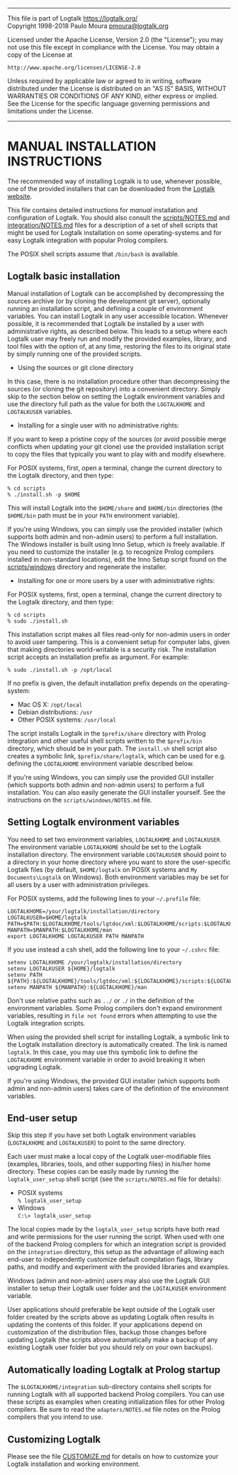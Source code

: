 ________________________________________________________________________

This file is part of Logtalk <https://logtalk.org/>  
Copyright 1998-2018 Paulo Moura <pmoura@logtalk.org>

Licensed under the Apache License, Version 2.0 (the "License");
you may not use this file except in compliance with the License.
You may obtain a copy of the License at

    http://www.apache.org/licenses/LICENSE-2.0

Unless required by applicable law or agreed to in writing, software
distributed under the License is distributed on an "AS IS" BASIS,
WITHOUT WARRANTIES OR CONDITIONS OF ANY KIND, either express or implied.
See the License for the specific language governing permissions and
limitations under the License.
________________________________________________________________________


MANUAL INSTALLATION INSTRUCTIONS
================================

The recommended way of installing Logtalk is to use, whenever possible,
one of the provided installers that can be downloaded from the
[Logtalk website](https://logtalk.org).

This file contains detailed instructions for  *manual* installation and
configuration of Logtalk. You should also consult
the [scripts/NOTES.md](scripts/NOTES.md) and
[integration/NOTES.md](integration/NOTES.md) files for a description of a
set of shell scripts that might be used for Logtalk installation on some
operating-systems and for easy Logtalk integration with popular Prolog
compilers.

The POSIX shell scripts assume that `/bin/bash` is available.


Logtalk basic installation
--------------------------

Manual installation of Logtalk can be accomplished by decompressing the
sources archive (or by cloning the development git server), optionally running
an installation script, and defining a couple of environment variables. You can
install Logtalk in any user accessible location. Whenever possible, it is
recommended that Logtalk be installed by a user with administrative rights,
as described below. This leads to a setup where each Logtalk user may freely
run and modify the provided examples, library, and tool files with the option
of, at any time, restoring the files to its original state by simply running
one of the provided scripts.

* Using the sources or git clone directory

In this case, there is no installation procedure other than decompressing the
sources (or cloning the git repository) into a convenient directory. Simply
skip to the section below on setting the Logtalk environment variables and
use the directory full path as the value for both the `LOGTALKHOME` and
`LOGTALKUSER` variables.

* Installing for a single user with no administrative rights:

If you want to keep a pristine copy of the sources (or avoid possible merge
conflicts when updating your git clone) use the provided installation script
to copy the files that typically you want to play with and modify elsewhere.

For POSIX systems, first, open a terminal, change the current directory to
the Logtalk directory, and then type:

	% cd scripts
	% ./install.sh -p $HOME

This will install Logtalk into the `$HOME/share` and `$HOME/bin` directories
(the `$HOME/bin` path must be in your `PATH` environment variable).

If you're using Windows, you can simply use the provided installer (which
supports both admin and non-admin users) to perform a full installation.
The Windows installer is built using Inno Setup, which is freely available.
If you need to customize the installer (e.g. to recognize Prolog compilers
installed in non-standard locations), edit the Inno Setup script found on
the [scripts/windows](scripts/windows) directory and regenerate the installer.


* Installing for one or more users by a user with administrative rights:

For POSIX systems, first, open a terminal, change the current directory to
the Logtalk directory, and then type:

	% cd scripts
	% sudo ./install.sh

This installation script makes all files read-only for non-admin users
in order to avoid user tampering. This is a convenient setup for computer
labs, given that making directories world-writable is a security risk. The
installation script accepts an installation prefix as argument. For example:

	% sudo ./install.sh -p /opt/local

If no prefix is given, the default installation prefix depends on the
operating-system:

* Mac OS X:				`/opt/local`
* Debian distributions:	`/usr`
* Other POSIX systems:	`/usr/local`

The script installs Logtalk in the `$prefix/share` directory with Prolog
integration and other useful shell scripts written to the `$prefix/bin`
directory, which should be in your path. The `install.sh` shell script also
creates a symbolic link, `$prefix/share/logtalk`, which can be used for e.g.
defining the `LOGTALKHOME` environment variable described below.

If you're using Windows, you can simply use the provided GUI installer (which
supports both admin and non-admin users) to perform a full installation. You
can also easily generate the GUI installer yourself. See the instructions on
the `scripts/windows/NOTES.md` file.


Setting Logtalk environment variables
-------------------------------------

You need to set two environment variables, `LOGTALKHOME` and `LOGTALKUSER`.
The environment variable `LOGTALKHOME` should be set to the Logtalk installation
directory. The environment variable `LOGTALKUSER` should point to a directory
in your home directory where you want to store the user-specific Logtalk files
(by default, `$HOME/logtalk` on POSIX systems and `My Documents\Logtalk` on
Windows). Both environment variables may be set for all users by a user with
administration privileges.

For POSIX systems, add the following lines to your `~/.profile` file:

	LOGTALKHOME=/your/logtalk/installation/directory
	LOGTALKUSER=$HOME/logtalk
	PATH=$PATH:$LOGTALKHOME/tools/lgtdoc/xml:$LOGTALKHOME/scripts:$LOGTALKHOME/integration
	MANPATH=$MANPATH:$LOGTALKHOME/man
	export LOGTALKHOME LOGTALKUSER PATH MANPATH

If you use instead a csh shell, add the following line to your `~/.cshrc` file:

	setenv LOGTALKHOME /your/logtalk/installation/directory
	setenv LOGTALKUSER ${HOME}/logtalk
	setenv PATH ${PATH}:${LOGTALKHOME}/tools/lgtdoc/xml:${LOGTALKHOME}/scripts:${LOGTALKHOME}/integration
	setenv MANPATH ${MANPATH}:${LOGTALKHOME}/man

Don't use relative paths such as `../` or `./` in the definition of the environment
variables. Some Prolog compilers don't expand environment variables, resulting
in `file not found` errors when attempting to use the Logtalk integration scripts.

When using the provided shell script for installing Logtalk, a symbolic link
to the Logtalk installation directory is automatically created. The link is
named `logtalk`. In this case, you may use this symbolic link to define the
`LOGTALKHOME` environment variable in order to avoid breaking it when upgrading
Logtalk.

If you're using Windows, the provided GUI installer (which supports both admin
and non-admin users) takes care of the definition of the environment variables.


End-user setup
--------------

Skip this step if you have set both Logtalk environment variables
(`LOGTALKHOME` and `LOGTALKUSER`) to point to the same directory.

Each user must make a local copy of the Logtalk user-modifiable files (examples,
libraries, tools, and other supporting files) in his/her home directory. These
copies can be easily made by running the `logtalk_user_setup` shell script (see
the `scripts/NOTES.md` file for details):

* POSIX systems  
	`% logtalk_user_setup`
* Windows  
	`C:\> logtalk_user_setup`

The local copies made by the `logtalk_user_setup` scripts have both read and
write permissions for the user running the script. When used with one of the
backend Prolog compilers for which an integration script is provided on
the `integration` directory, this setup as the advantage of allowing each
end-user to independently customize default compilation flags, library paths,
and modify and experiment with the provided libraries and examples.

Windows (admin and non-admin) users may also use the Logtalk GUI installer
to setup their Logtalk user folder and the `LOGTALKUSER` environment variable.

User applications should preferable be kept outside of the Logtalk user folder
created by the scripts above as updating Logtalk often results in updating the
contents of this folder. If your applications depend on customization of the
distribution files, backup those changes before updating Logtalk (the scripts
above automatically make a backup of any existing Logtalk user folder but you
should rely on your own backups).


Automatically loading Logtalk at Prolog startup
-----------------------------------------------

The `$LOGTALKHOME/integration` sub-directory contains shell scripts for running
Logtalk with all supported backend Prolog compilers. You can use these scripts
as examples when creating initialization files for other Prolog compilers. Be
sure to read the `adapters/NOTES.md` file notes on the Prolog compilers that
you intend to use.


Customizing Logtalk
-------------------

Please see the file [CUSTOMIZE.md](CUSTOMIZE.md) for details on how to
customize your Logtalk installation and working environment.
